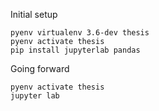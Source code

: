 Initial setup
```
pyenv virtualenv 3.6-dev thesis
pyenv activate thesis
pip install jupyterlab pandas
```

Going forward
```
pyenv activate thesis
jupyter lab
``` 
